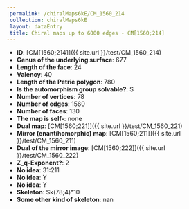 ```yaml
--- 
 permalink: /chiralMaps6kE/CM_1560_214 
 collection: chiralMaps6kE
 layout: dataEntry
 title: Chiral maps up to 6000 edges - CM[1560;214]
---
```


- **ID**: [CM[1560;214]]({{ site.url }}/test/CM_1560_214)
- **Genus of the underlying surface**: 677
- **Length of the face**: 24
- **Valency**: 40
- **Length of the Petrie polygon**: 780
- **Is the automorphism group solvable?**: S
- **Number of vertices**: 78
- **Number of edges**: 1560
- **Number of faces**: 130
- **The map is self-**: none
- **Dual map**: [CM[1560;221]]({{ site.url }}/test/CM_1560_221)
- **Mirror (enantihomorphic) map**: [CM[1560;211]]({{ site.url }}/test/CM_1560_211)
- **Dual of the mirror image**: [CM[1560;222]]({{ site.url }}/test/CM_1560_222)
- **Z_q-Exponent?**: 2
- **No idea**:  31:211
- **No idea**: Y
- **No idea**: Y
- **Skeleton**: Sk(78;4)^10
- **Some other kind of skeleton**: nan
